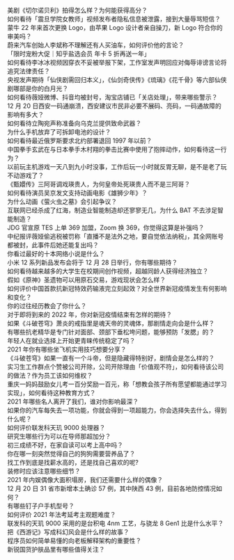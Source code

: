 美剧《切尔诺贝利》拍得怎么样？为何能获得高分？  
如何看待「震旦学院女教师」视频发布者隐私信息被泄露，接到大量辱骂短信？  
蒙牛 22 年来首次更换 Logo，由苹果 Logo 设计者亲自操刀，新 Logo 符合你的审美吗？  
蔚来汽车创始人李斌称不理解还有人买油车，如何评价他的言论？  
「限时宠粉大促｜知乎盐选会员 年卡 5 折再送一年」  
如何看待李冰冰视频因穿衣不妥被举报下架，工作室发声明回应对侮辱诽谤言论将追究法律责任？  
央视发声期待「仙侠剧需回归本义」，《仙剑奇侠传》《琉璃》《花千骨》等六部仙侠剧哪部是你的白月光？  
如何看待薇娅微博、抖音均被封号，淘宝店铺已「关店处理」，带来哪些警示？  
12 月 20 日西安一码通崩溃，西安建议市民非必要不展码、亮码，一码通故障的影响有多大？  
如何看待立陶宛声称准备向乌克兰提供致命武器？  
为什么手机放弃了可拆卸电池的设计？  
如何看待最近俄罗斯要求北约部署退回 1997 年以前？  
中国拳手玄武在与日本拳手木村翔的拳击比赛中使用了抱摔动作，如何看待这一行为？  
以前玩主机游戏一天八到九小时没事，工作后玩一小时就反胃无聊，是不是老了玩不动游戏了？  
《甄嬛传》三阿哥调戏瑛贵人，为何皇帝处死瑛贵人而不是三阿哥？  
如何看待演员吴京发文支持动画电影《雄狮少年》？  
为什么动画《萤火虫之墓》会引起争议？  
互联网已经杀成了红海，制造业智能制造却还寥寥无几，为什么 BAT 不去涉足智能制造？  
JDG 官宣原 TES 上单 369 加盟，Zoom 换 369，你觉得这算是补强吗？  
中纪报评薇娅偷逃税被罚称「直播不是法外之地，要自觉依法纳税」，其全网账号都被封，此事件后她还能复出吗？  
你看过最好的十本网络小说是什么？  
小米 12 系列新品发布会将于 12 月 28 日举行，你有哪些期待？  
如何看待越来越多的大学生在校期间创作视频，超越同龄人获得经济独立？  
假如《原神》圣遗物可以用原石交易，游戏现状会怎么样？  
如何评价中国首款抗新冠特效药输液完立刻起效？对全世界新冠疫情发生有何影响和变化？  
你的过往经历教会了你什么？  
对于即将到来的 2022 年，你对新冠疫情结束有怎样的期待？  
如果《斗破苍穹》萧炎的戒指里是魂天帝的灵魂体，那剧情走向会是什么样？  
有哪些抗老精华是专门针对面部、颈部下垂松垮问题，能够预防「发腮」的？  
年轻人在就业选择上开始更青睐传统稳定了吗？  
2021 年你有哪些坐飞机实用技巧想要分享？  
《斗破苍穹》如果一直有一个斗帝，但是隐藏得特别好，剧情会是怎么样的？  
实习生工作群点个赞被公司开除，公司开除理由「价值观不符」，如何看待该公司的做法？作为员工该如何维权？  
重庆一妈妈鼓励女儿考一百分奖励一百元，称「想教会孩子所有愿望都能通过学习实现」，如何看待这种教育方式？  
2021 年哪些名人离开了我们，谁对你影响最深？  
如果你的汽车每失去一项功能，你就会得到一项超能力，你会选择失去什么，得到什么呢？  
如何评价联发科天玑 9000 处理器？  
研究生哪些行为可以在导师那超加分？  
初三成绩不好，在家自读可以考上高中吗？  
你在哪一刻突然觉得自己的狗狗需要营养品了？  
找工作到底是找薪水高的，还是找自己喜欢的呢?  
装修时应该注意哪些细节？  
2021 年内娱偶像大面积塌房，我们还需要什么样的偶像？  
12 月 20 日 31 省市新增本土确诊 57 例，其中陕西 43 例，目前各地防控情况如何？  
有哪些钉子户手机型号？  
如何评价 2021 年法考延考主观题难度？  
联发科的天玑 9000 采用的是台积电 4nm 工艺，与骁龙 8 Gen1 比是什么水平？  
把《西游记》写成科幻风会是什么样的故事？  
程序员如何简单易懂的向老板解释架构的重要性？  
新锐国货护肤品里有哪些值得关注？  
